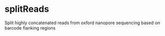 # splitReads
Split highly concatenated reads from oxford nanopore sequencing based on barcode flanking regions
